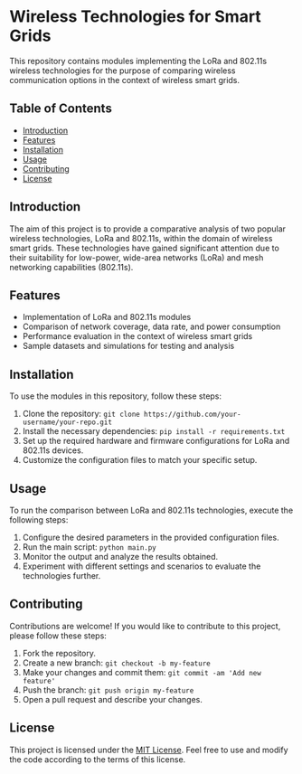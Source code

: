 # Wireless Technologies for Smart Grids

This repository contains modules implementing the LoRa and 802.11s wireless technologies for the purpose of comparing wireless communication options in the context of wireless smart grids.

## Table of Contents

- [Introduction](#introduction)
- [Features](#features)
- [Installation](#installation)
- [Usage](#usage)
- [Contributing](#contributing)
- [License](#license)

## Introduction

The aim of this project is to provide a comparative analysis of two popular wireless technologies, LoRa and 802.11s, within the domain of wireless smart grids. These technologies have gained significant attention due to their suitability for low-power, wide-area networks (LoRa) and mesh networking capabilities (802.11s).

## Features

- Implementation of LoRa and 802.11s modules
- Comparison of network coverage, data rate, and power consumption
- Performance evaluation in the context of wireless smart grids
- Sample datasets and simulations for testing and analysis

## Installation

To use the modules in this repository, follow these steps:

1. Clone the repository: `git clone https://github.com/your-username/your-repo.git`
2. Install the necessary dependencies: `pip install -r requirements.txt`
3. Set up the required hardware and firmware configurations for LoRa and 802.11s devices.
4. Customize the configuration files to match your specific setup.

## Usage

To run the comparison between LoRa and 802.11s technologies, execute the following steps:

1. Configure the desired parameters in the provided configuration files.
2. Run the main script: `python main.py`
3. Monitor the output and analyze the results obtained.
4. Experiment with different settings and scenarios to evaluate the technologies further.

## Contributing

Contributions are welcome! If you would like to contribute to this project, please follow these steps:

1. Fork the repository.
2. Create a new branch: `git checkout -b my-feature`
3. Make your changes and commit them: `git commit -am 'Add new feature'`
4. Push the branch: `git push origin my-feature`
5. Open a pull request and describe your changes.

## License

This project is licensed under the [MIT License](LICENSE). Feel free to use and modify the code according to the terms of this license.

